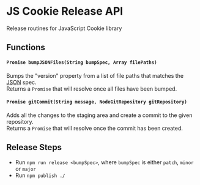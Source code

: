 # JS Cookie Release API

Release routines for JavaScript Cookie library

## Functions

#### `Promise bumpJSONFiles(String bumpSpec, Array filePaths)`

Bumps the "version" property from a list of file paths that matches the [JSON](http://json.org/) spec.  
Returns a `Promise` that will resolve once all files have been bumped.

#### `Promise gitCommit(String message, NodeGitRepository gitRepository)`

Adds all the changes to the staging area and create a commit to the given repository.  
Returns a `Promise` that will resolve once the commit has been created.

## Release Steps

* Run `npm run release <bumpSpec>`, where `bumpSpec` is either `patch`, `minor` or `major`
* Run `npm publish ./`
